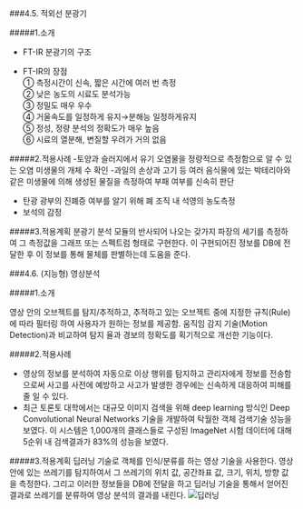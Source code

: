 ###4.5. 적외선 분광기

#####1.소개 
- FT-IR 분광기의 구조

- FT-IR의 장점<br>
① 측정시간이 신속, 짧은 시간에 여러 번 측정<br>
② 낮은 농도의 시료도 분석가능<br>
③ 정밀도 매우 우수<br>
④ 거울속도를 일정하게 유지→분해능 일정하게유지<br>
⑤ 정성, 정량 분석의 정확도가 매우 높음<br>
⑥ 시료의 열분해, 변질할 우려가 거의 없음<br>

#####2.적용사례
-토양과 슬러지에서 유기 오염물을 정량적으로 측정함으로 알 수 있는 오염 
  미생물의 개체 수 확인
-과일의 손상과 고기 등 여러 음식물에 있는 박테리아와 같은 미생물에 의해 생성된    물질을 측정하여 부패 여부를 신속히 판단
- 탄광 광부의 진폐증 여부를 알기 위해 폐 조직 내 석영의 농도측정
- 보석의 감정

#####3.적용계획
분광기 분석 모듈의 반사되어 나오는 갖가지 파장의 세기를 측정하여 그 측정값을 그래프 또는 스펙트럼 형태로 구현한다. 이 구현되어진 정보를 DB에 전달한 후 이 정보를 통해 물체를 판별하는데 도움을 준다. 


###4.6. (지능형) 영상분석

#####1.소개 

영상 안의 오브젝트를 탐지/추적하고, 추적하고 있는 오브젝트 중에 지정한 규칙(Rule)에 따라 필터링 하여 사용자가 원하는 정보를 제공함. 움직임 감지 기술(Motion Detection)과 비교하여 탐지 율과 경보의 정확도를 획기적으로 개선한 기능이다.

#####2.적용사례
 - 영상의 정보를 분석하여 자동으로 이상 행위를 탐지하고 관리자에게 정보를 전송함으로써 사고를 사전에 예방하고 사고가 발생한 경우에는 신속하게 대응하여 피해를 줄 일 수 있다.
 - 최근 토론토 대학에서는 대규모 이미지 검색을 위해 deep learning 방식인 Deep Convolutional Neural Networks 기술을 개발하여 탁월한 객체 검색기술 성능을 보였다. 이 시스템은 1,000개의 클래스들로 구성된 ImageNet 시험 데이터에 대해 5순위 내 검색결과가 83%의 성능을 보였다. 

#####3.적용계획
 딥러닝 기술로 객체를 인식/분류를 하는 영상 기술을 사용한다. 영상 안에 있는 쓰레기를 탐지하여서 그 쓰레기의 위치 값, 공간좌표 값, 크기, 위치, 방향 값을 측정한다. 그리고 이러한 정보들을 DB에 전달을 하고 딥러닝 기술을 통해서 얻어진 결과로 쓰레기를 분류하여 영상 분석의 결과를 내린다. 
![딥러닝](https://scontent.xx.fbcdn.net/hphotos-xlp1/v/t1.0-9/12360417_1088658281144172_5313740556943424571_n.jpg?oh=2c8136335f4e6c1eaa70fd7f246d5542&oe=56E9ACAA)
